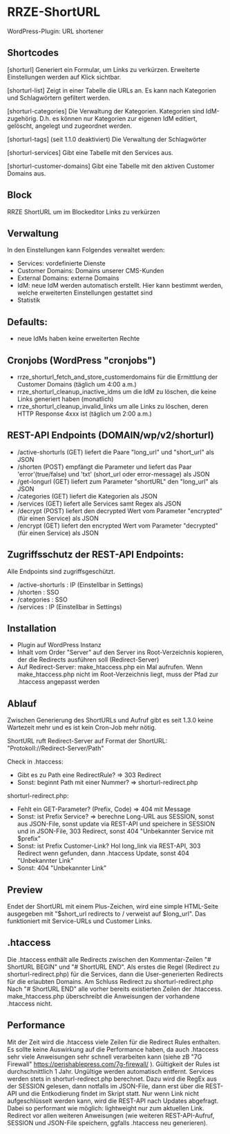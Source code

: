 # RRZE-ShortURL
WordPress-Plugin: URL shortener

## Shortcodes
[shorturl] 
Generiert ein Formular, um Links zu verkürzen.
Erweiterte Einstellungen werden auf Klick sichtbar. 

[shorturl-list]
Zeigt in einer Tabelle die URLs an. Es kann nach Kategorien und Schlagwörtern gefiltert werden. 

[shorturl-categories]
Die Verwaltung der Kategorien. Kategorien sind IdM-zugehörig. D.h. es können nur Kategorien zur eigenen IdM editiert, gelöscht, angelegt und zugeordnet werden.

[shorturl-tags] (seit 1.1.0 deaktiviert)
Die Verwaltung der Schlagwörter

[shorturl-services]
Gibt eine Tabelle mit den Services aus.

[shorturl-customer-domains]
Gibt eine Tabelle mit den aktiven Customer Domains aus.

## Block
RRZE ShortURL um im Blockeditor Links zu verkürzen

## Verwaltung
In den Einstellungen kann Folgendes verwaltet werden:
- Services: vordefinierte Dienste 
- Customer Domains: Domains unserer CMS-Kunden
- External Domains: externe Domains
- IdM: neue IdM werden automatisch erstellt. Hier kann bestimmt werden, welche erweiterten Einstellungen gestattet sind
- Statistik

## Defaults:
- neue IdMs haben keine erweiterten Rechte

## Cronjobs (WordPress "cronjobs")
- rrze_shorturl_fetch_and_store_customerdomains für die Ermittlung der Customer Domains (täglich um 4:00 a.m.)
- rrze_shorturl_cleanup_inactive_idms um die IdM zu löschen, die keine Links generiert haben (monatlich)
- rrze_shorturl_cleanup_invalid_links um alle Links zu löschen, deren HTTP Response 4xxx ist (täglich um 2:00 a.m.)


## REST-API Endpoints (DOMAIN/wp/v2/shorturl)
- /active-shorturls (GET) liefert die Paare "long_url" und "short_url" als JSON
- /shorten (POST) empfängt die Parameter und liefert das Paar 'error'(true/false) und 'txt' (short_url oder error-message) als JSON
- /get-longurl (GET) liefert zum Parameter "shortURL" den "long_url" als JSON
- /categories (GET) liefert die Kategorien als JSON
- /services (GET) liefert alle Services samt Regex als JSON
- /decrypt (POST) liefert den decrypted Wert vom Parameter "encrypted" (für einen Service) als JSON
- /encrypt (GET) liefert den encrypted Wert vom Parameter "decrypted" (für einen Service) als JSON

## Zugriffsschutz der REST-API Endpoints:
Alle Endpoints sind zugriffsgeschützt.
- /active-shorturls : IP (Einstellbar in Settings)
- /shorten : SSO
- /categories : SSO
- /services : IP (Einstellbar in Settings)

## Installation
- Plugin auf WordPress Instanz
- Inhalt vom Order "Server" auf den Server ins Root-Verzeichnis kopieren, der die Redirects ausführen soll (Redirect-Server)
- Auf Redirect-Server: make_htaccess.php ein Mal aufrufen. Wenn make_htaccess.php nicht im Root-Verzeichnis liegt, muss der Pfad zur .htaccess angepasst werden

## Ablauf 
Zwischen Generierung des ShortURLs und Aufruf gibt es seit 1.3.0 keine Wartezeit mehr und es ist kein Cron-Job mehr nötig.

ShortURL ruft Redirect-Server auf
Format der ShortURL: "Protokoll://Redirect-Server/Path"

Check in .htaccess: 
- Gibt es zu Path eine RedirectRule? => 303 Redirect 
- Sonst: beginnt Path mit einer Nummer? => shorturl-redirect.php

shorturl-redirect.php:
- Fehlt ein GET-Parameter? (Prefix, Code) => 404 mit Message 
- Sonst: ist Prefix Service? => berechne Long-URL aus SESSION, sonst aus JSON-File, sonst update via REST-API und speichere in SESSION und in JSON-File, 303 Redirect, sonst 404 "Unbekannter Service mit $prefix"
- Sonst: ist Prefix Customer-Link? Hol long_link via REST-API, 303 Redirect wenn gefunden, dann .htaccess Update, sonst 404 "Unbekannter Link" 
- Sonst: 404 "Unbekannter Link"


## Preview

Endet der ShortURL mit einem Plus-Zeichen, wird eine simple HTML-Seite ausgegeben mit "$short_url redirects to / verweist auf $long_url".
Das funktioniert mit Service-URLs und Customer Links.

## .htaccess
Die .htaccess enthält alle Redirects zwischen den Kommentar-Zeilen "# ShortURL BEGIN" und "# ShortURL END".
Als erstes die Regel (Redirect zu shorturl-redirect.php) für die Services, dann die User-generierten Redirects für die erlaubten Domains. Am Schluss Redirect zu shorturl-redirect.php
Nach "# ShortURL END" alle vorher bereits existierten Zeilen der .htaccess. 
make_htaccess.php überschreibt die Anweisungen der vorhandene .htaccess nicht.


## Performance
Mit der Zeit wird die .htaccess viele Zeilen für die Redirect Rules enthalten.
Es sollte keine Auswirkung auf die Performance haben, da auch .htaccess sehr viele Anweisungen sehr schnell verarbeiten kann (siehe zB "7G Firewall" https://perishablepress.com/7g-firewall/ ). Gültigkeit der Rules ist durchschnittlich 1 Jahr. Ungültige werden automatisch entfernt.
Services werden stets in shorturl-redirect.php berechnet. Dazu wird die RegEx aus der SESSION gelesen, dann notfalls im JSON-File, dann erst über die REST-API und die Entkodierung findet im Skript statt. Nur wenn Link nicht aufgeschlüsselt werden kann, wird die REST-API nach Updates abgefragt. Dabei so performant wie möglich: lightweight nur zum aktuellen Link. Redirect vor allen weiteren Anweisungen (wie weiteren REST-API-Aufruf, SESSION und JSON-File speichern, ggfalls .htaccess neu generieren).





